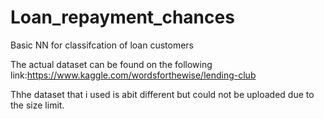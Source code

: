 # Loan_repayment_chances
Basic NN for classifcation of loan customers

The actual dataset can be found on the following link:https://www.kaggle.com/wordsforthewise/lending-club

Thhe dataset that i used is abit different but could not be uploaded due to the size limit.
